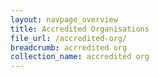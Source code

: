 ```yaml
---
layout: navpage_overview
title: Accredited Organisations
file_url: /accredited-org/
breadcrumb: acrredited org
collection_name: accredited org
---
```

